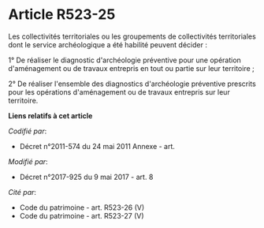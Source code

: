 # Article R523-25

Les collectivités territoriales ou les groupements de collectivités territoriales dont le service archéologique a été
habilité peuvent décider :

1° De réaliser le diagnostic d'archéologie préventive pour une opération d'aménagement ou de travaux entrepris en tout ou
partie sur leur territoire ;

2° De réaliser l'ensemble des diagnostics d'archéologie préventive prescrits pour les opérations d'aménagement ou de travaux
entrepris sur leur territoire.

**Liens relatifs à cet article**

_Codifié par_:

  - Décret n°2011-574 du 24 mai 2011 Annexe - art.

_Modifié par_:

  - Décret n°2017-925 du 9 mai 2017 - art. 8

_Cité par_:

  - Code du patrimoine - art. R523-26 (V)
  - Code du patrimoine - art. R523-27 (V)
